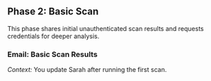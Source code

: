## Phase 2: Basic Scan

This phase shares initial unauthenticated scan results and requests credentials for deeper analysis.

### Email: Basic Scan Results
*Context:* You update Sarah after running the first scan.
